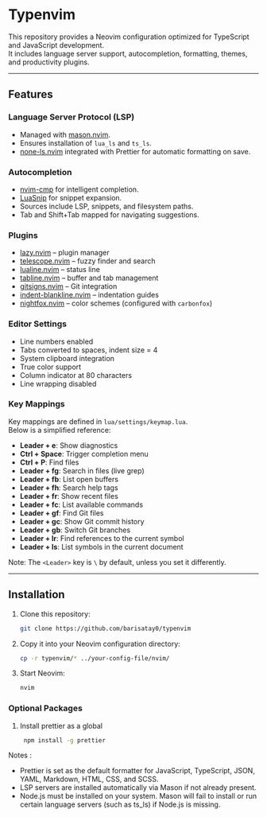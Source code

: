 # Typenvim

This repository provides a Neovim configuration optimized for TypeScript and JavaScript development.  
It includes language server support, autocompletion, formatting, themes, and productivity plugins.

---

## Features

### Language Server Protocol (LSP)

- Managed with [mason.nvim](https://github.com/williamboman/mason.nvim).
- Ensures installation of `lua_ls` and `ts_ls`.
- [none-ls.nvim](https://github.com/nvimtools/none-ls.nvim) integrated with Prettier for automatic formatting on save.

### Autocompletion

- [nvim-cmp](https://github.com/hrsh7th/nvim-cmp) for intelligent completion.
- [LuaSnip](https://github.com/L3MON4D3/LuaSnip) for snippet expansion.
- Sources include LSP, snippets, and filesystem paths.
- Tab and Shift+Tab mapped for navigating suggestions.

### Plugins

- [lazy.nvim](https://github.com/folke/lazy.nvim) – plugin manager
- [telescope.nvim](https://github.com/nvim-telescope/telescope.nvim) – fuzzy finder and search
- [lualine.nvim](https://github.com/nvim-lualine/lualine.nvim) – status line
- [tabline.nvim](https://github.com/kdheepak/tabline.nvim) – buffer and tab management
- [gitsigns.nvim](https://github.com/lewis6991/gitsigns.nvim) – Git integration
- [indent-blankline.nvim](https://github.com/lukas-reineke/indent-blankline.nvim) – indentation guides
- [nightfox.nvim](https://github.com/EdenEast/nightfox.nvim) – color schemes (configured with `carbonfox`)

### Editor Settings

- Line numbers enabled
- Tabs converted to spaces, indent size = 4
- System clipboard integration
- True color support
- Column indicator at 80 characters
- Line wrapping disabled

### Key Mappings

Key mappings are defined in `lua/settings/keymap.lua`.  
Below is a simplified reference:

- **Leader + e**: Show diagnostics
- **Ctrl + Space**: Trigger completion menu
- **Ctrl + P**: Find files
- **Leader + fg**: Search in files (live grep)
- **Leader + fb**: List open buffers
- **Leader + fh**: Search help tags
- **Leader + fr**: Show recent files
- **Leader + fc**: List available commands
- **Leader + gf**: Find Git files
- **Leader + gc**: Show Git commit history
- **Leader + gb**: Switch Git branches
- **Leader + lr**: Find references to the current symbol
- **Leader + ls**: List symbols in the current document

Note: The `<Leader>` key is `\` by default, unless you set it differently.

---

## Installation

1. Clone this repository:
   ```bash
   git clone https://github.com/barisatay0/typenvim
   ```
2. Copy it into your Neovim configuration directory:
   ```bash
   cp -r typenvim/* ../your-config-file/nvim/
   ```
3. Start Neovim:
   ```bash
   nvim
   ```

### Optional Packages

1. Install prettier as a global
   ```bash
    npm install -g prettier
   ```

Notes :

- Prettier is set as the default formatter for JavaScript, TypeScript, JSON, YAML, Markdown, HTML, CSS, and SCSS.
- LSP servers are installed automatically via Mason if not already present.
- Node.js must be installed on your system. Mason will fail to install or run certain language servers (such as ts_ls) if Node.js is missing.
